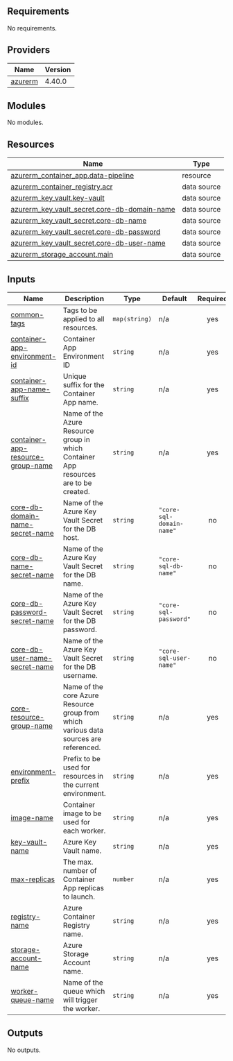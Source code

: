 <!-- BEGIN_TF_DOCS -->
## Requirements

No requirements.

## Providers

| Name | Version |
|------|---------|
| <a name="provider_azurerm"></a> [azurerm](#provider\_azurerm) | 4.40.0 |

## Modules

No modules.

## Resources

| Name | Type |
|------|------|
| [azurerm_container_app.data-pipeline](https://registry.terraform.io/providers/hashicorp/azurerm/latest/docs/resources/container_app) | resource |
| [azurerm_container_registry.acr](https://registry.terraform.io/providers/hashicorp/azurerm/latest/docs/data-sources/container_registry) | data source |
| [azurerm_key_vault.key-vault](https://registry.terraform.io/providers/hashicorp/azurerm/latest/docs/data-sources/key_vault) | data source |
| [azurerm_key_vault_secret.core-db-domain-name](https://registry.terraform.io/providers/hashicorp/azurerm/latest/docs/data-sources/key_vault_secret) | data source |
| [azurerm_key_vault_secret.core-db-name](https://registry.terraform.io/providers/hashicorp/azurerm/latest/docs/data-sources/key_vault_secret) | data source |
| [azurerm_key_vault_secret.core-db-password](https://registry.terraform.io/providers/hashicorp/azurerm/latest/docs/data-sources/key_vault_secret) | data source |
| [azurerm_key_vault_secret.core-db-user-name](https://registry.terraform.io/providers/hashicorp/azurerm/latest/docs/data-sources/key_vault_secret) | data source |
| [azurerm_storage_account.main](https://registry.terraform.io/providers/hashicorp/azurerm/latest/docs/data-sources/storage_account) | data source |

## Inputs

| Name | Description | Type | Default | Required |
|------|-------------|------|---------|:--------:|
| <a name="input_common-tags"></a> [common-tags](#input\_common-tags) | Tags to be applied to all resources. | `map(string)` | n/a | yes |
| <a name="input_container-app-environment-id"></a> [container-app-environment-id](#input\_container-app-environment-id) | Container App Environment ID | `string` | n/a | yes |
| <a name="input_container-app-name-suffix"></a> [container-app-name-suffix](#input\_container-app-name-suffix) | Unique suffix for the Container App name. | `string` | n/a | yes |
| <a name="input_container-app-resource-group-name"></a> [container-app-resource-group-name](#input\_container-app-resource-group-name) | Name of the Azure Resource group in which Container App resources are to be created. | `string` | n/a | yes |
| <a name="input_core-db-domain-name-secret-name"></a> [core-db-domain-name-secret-name](#input\_core-db-domain-name-secret-name) | Name of the Azure Key Vault Secret for the DB host. | `string` | `"core-sql-domain-name"` | no |
| <a name="input_core-db-name-secret-name"></a> [core-db-name-secret-name](#input\_core-db-name-secret-name) | Name of the Azure Key Vault Secret for the DB name. | `string` | `"core-sql-db-name"` | no |
| <a name="input_core-db-password-secret-name"></a> [core-db-password-secret-name](#input\_core-db-password-secret-name) | Name of the Azure Key Vault Secret for the DB password. | `string` | `"core-sql-password"` | no |
| <a name="input_core-db-user-name-secret-name"></a> [core-db-user-name-secret-name](#input\_core-db-user-name-secret-name) | Name of the Azure Key Vault Secret for the DB username. | `string` | `"core-sql-user-name"` | no |
| <a name="input_core-resource-group-name"></a> [core-resource-group-name](#input\_core-resource-group-name) | Name of the core Azure Resource group from which various data sources are referenced. | `string` | n/a | yes |
| <a name="input_environment-prefix"></a> [environment-prefix](#input\_environment-prefix) | Prefix to be used for resources in the current environment. | `string` | n/a | yes |
| <a name="input_image-name"></a> [image-name](#input\_image-name) | Container image to be used for each worker. | `string` | n/a | yes |
| <a name="input_key-vault-name"></a> [key-vault-name](#input\_key-vault-name) | Azure Key Vault name. | `string` | n/a | yes |
| <a name="input_max-replicas"></a> [max-replicas](#input\_max-replicas) | The max. number of Container App replicas to launch. | `number` | n/a | yes |
| <a name="input_registry-name"></a> [registry-name](#input\_registry-name) | Azure Container Registry name. | `string` | n/a | yes |
| <a name="input_storage-account-name"></a> [storage-account-name](#input\_storage-account-name) | Azure Storage Account name. | `string` | n/a | yes |
| <a name="input_worker-queue-name"></a> [worker-queue-name](#input\_worker-queue-name) | Name of the queue which will trigger the worker. | `string` | n/a | yes |

## Outputs

No outputs.
<!-- END_TF_DOCS -->